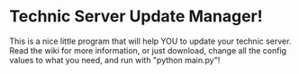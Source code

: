 # Technic Server Update Manager!

This is a nice little program that will help YOU to update your technic server. Read the wiki for more information, or just download, change all the config values to what you need, and run with "python main.py"!
